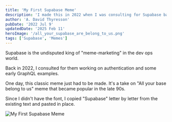 ```yaml
---
title: 'My First Supabase Meme'
description: 'I made this in 2022 when I was consulting for Supabase based on the "All your base belong to us" meme from the late 90s.'
author: 'A. David Thyresson'
pubDate: '2022 Jul 9'
updatedDate: '2025 Feb 11'
heroImage: '/all_your_supabase_are_belong_to_us.png'
tags: ['Supabase', 'Memes']
---
```


Supabase is the undisputed king of "meme-marketing" in the dev ops world.

Back in 2022, I consulted for them working on authentication and some early GraphQL examples.

One day, this classic meme just had to be made. It's a take on "All your base belong to us" meme that became popular in the late 90s.

Since I didn't have the font, I copied "Supabase" letter by letter from the existing text and pasted in place.

![My First Supabase Meme](/all_your_supabase_are_belong_to_us.png)
